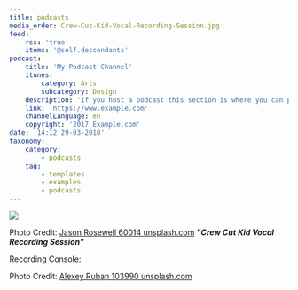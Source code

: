 ```yaml
---
title: podcasts
media_order: Crew-Cut-Kid-Vocal-Recording-Session.jpg
feed:
    rss: 'true'
    items: '@self.descendants'
podcast:
    title: 'My Podcast Channel'
    itunes:
        category: Arts
        subcategory: Design
    description: 'If you host a podcast this section is where you can present it in style on your own website!'
    link: 'https://www.example.com'
    channelLanguage: en
    copyright: '2017 Example.com'
date: '14:12 29-03-2018'
taxonomy:
    category:
        - podcasts
    tag:
        - templates
        - examples
        - podcasts
---
```


![](Crew-Cut-Kid-Vocal-Recording-Session.jpg)

>
Photo Credit: [Jason Rosewell 60014 unsplash.com](https://unsplash.com/photos/ASKeuOZqhYU) **_"Crew Cut Kid Vocal Recording Session"_**

Recording Console:

>
Photo Credit: [Alexey Ruban 103990 unsplash.com](https://unsplash.com/photos/73o_FzZ5x-w)
